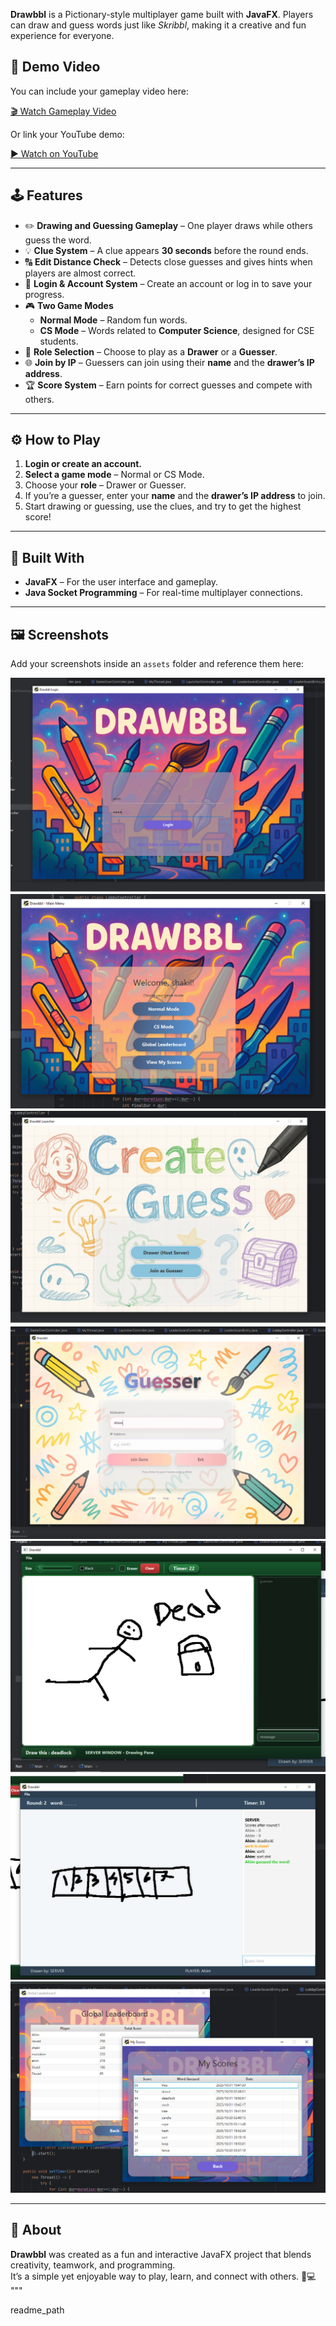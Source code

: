 **Drawbbl** is a Pictionary-style multiplayer game built with **JavaFX**. Players can draw and guess words just like *Skribbl*, making it a creative and fun experience for everyone.



## 🎥 Demo Video

You can include your gameplay video here:

[🎬 Watch Gameplay Video](assets/video.mp4)

Or link your YouTube demo:

[▶️ Watch on YouTube](https://www.youtube.com/watch?v=6NklAl4Lb1c)

---

## 🕹️ Features

- ✏️ **Drawing and Guessing Gameplay** – One player draws while others guess the word.
- 💡 **Clue System** – A clue appears **30 seconds** before the round ends.
- 🔠 **Edit Distance Check** – Detects close guesses and gives hints when players are almost correct.
- 🔐 **Login & Account System** – Create an account or log in to save your progress.
- 🎮 **Two Game Modes**
  - **Normal Mode** – Random fun words.
  - **CS Mode** – Words related to **Computer Science**, designed for CSE students.
- 👥 **Role Selection** – Choose to play as a **Drawer** or a **Guesser**.
- 🌐 **Join by IP** – Guessers can join using their **name** and the **drawer’s IP address**.
- 🏆 **Score System** – Earn points for correct guesses and compete with others.

---

## ⚙️ How to Play

1. **Login or create an account.**
2. **Select a game mode** – Normal or CS Mode.
3. Choose your **role** – Drawer or Guesser.
4. If you’re a guesser, enter your **name** and the **drawer’s IP address** to join.
5. Start drawing or guessing, use the clues, and try to get the highest score!

---

## 🧰 Built With

- **JavaFX** – For the user interface and gameplay.
- **Java Socket Programming** – For real-time multiplayer connections.

---

## 🖼️ Screenshots

Add your screenshots inside an `assets` folder and reference them here:

![Login Screen](assets/login.png)
![Game Lobby](assets/HomePage.png)
![Role Mode](assets/role.png)
![Room Ip Screen](assets/Guesser.png)
![Drawer Lobby](assets/Drawer.png)
![Guesser Mode](assets/wordguess.png)
![Scores Mode](assets/scores.png)

---

## 💬 About

**Drawbbl** was created as a fun and interactive JavaFX project that blends creativity, teamwork, and programming.  
It’s a simple yet enjoyable way to play, learn, and connect with others. 🎨💻
"""


readme_path
